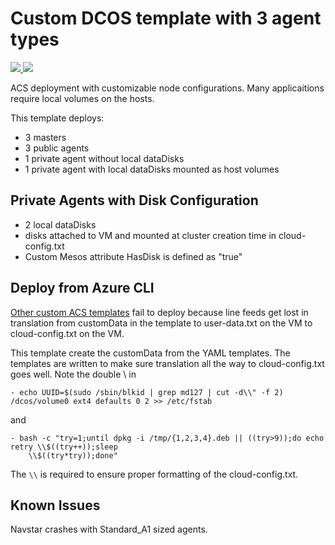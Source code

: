 # Custom DCOS template with 3 agent types

<a href="https://portal.azure.com/#create/Microsoft.Template/uri/https%3A%2F%2Fraw.githubusercontent.com%2Fxtophs%2Fdcos-multi-agent-type%2Fmaster%2Fazuredeploy.json" target="_blank">
<img src="http://azuredeploy.net/deploybutton.png"/>
</a>
<a href="http://armviz.io/#/?load=https%3A%2F%2Fraw.githubusercontent.com%2Fxtophs%2Fdcos-multi-agent-type%2Fmaster%2Fazuredeploy.json" target="_blank">
<img src="http://armviz.io/visualizebutton.png"/>
</a>

ACS deployment with customizable node configurations. Many applicaitions require local volumes on the hosts.

This template deploys:
* 3 masters
* 3 public agents
* 1 private agent without local dataDisks 
* 1 private agent with local dataDisks mounted as host volumes

## Private Agents with Disk Configuration
* 2 local dataDisks
* disks attached to VM and mounted at cluster creation time in cloud-config.txt
* Custom Mesos attribute HasDisk is defined as "true" 

## Deploy from Azure CLI
[Other custom ACS templates](https://github.com/anhowe/acs/tree/master/dcos-attacheddisks) fail to deploy because line feeds get lost in translation from customData in the template to user-data.txt on the VM to cloud-config.txt on the VM.

This template create the customData from the YAML templates. The templates are written to make sure translation all the way to cloud-config.txt goes well. Note the double \\ in 

```
- echo UUID=$(sudo /sbin/blkid | grep md127 | cut -d\\" -f 2) /dcos/volume0 ext4 defaults 0 2 >> /etc/fstab
```
and 

```
- bash -c "try=1;until dpkg -i /tmp/{1,2,3,4}.deb || ((try>9));do echo retry \\$((try++));sleep
    \\$((try*try));done"
```

The ```\\``` is required to ensure proper formatting of the cloud-config.txt.

## Known Issues
Navstar crashes with Standard_A1 sized agents.